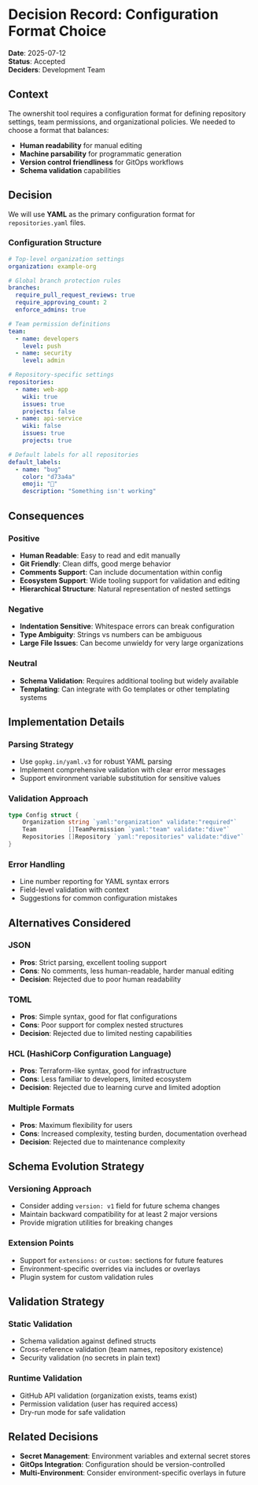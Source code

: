 # Decision Record: Configuration Format Choice

**Date**: 2025-07-12\
**Status**: Accepted\
**Deciders**: Development Team

## Context

The ownershit tool requires a configuration format for defining repository settings, team permissions, and organizational policies. We needed to choose a format that balances:

- **Human readability** for manual editing
- **Machine parsability** for programmatic generation
- **Version control friendliness** for GitOps workflows
- **Schema validation** capabilities

## Decision

We will use **YAML** as the primary configuration format for `repositories.yaml` files.

### Configuration Structure

```yaml
# Top-level organization settings
organization: example-org

# Global branch protection rules
branches:
  require_pull_request_reviews: true
  require_approving_count: 2
  enforce_admins: true

# Team permission definitions
team:
  - name: developers
    level: push
  - name: security
    level: admin

# Repository-specific settings
repositories:
  - name: web-app
    wiki: true
    issues: true
    projects: false
  - name: api-service
    wiki: false
    issues: true
    projects: true

# Default labels for all repositories
default_labels:
  - name: "bug"
    color: "d73a4a"
    emoji: "🐛"
    description: "Something isn't working"
```

## Consequences

### Positive

- **Human Readable**: Easy to read and edit manually
- **Git Friendly**: Clean diffs, good merge behavior
- **Comments Support**: Can include documentation within config
- **Ecosystem Support**: Wide tooling support for validation and editing
- **Hierarchical Structure**: Natural representation of nested settings

### Negative

- **Indentation Sensitive**: Whitespace errors can break configuration
- **Type Ambiguity**: Strings vs numbers can be ambiguous
- **Large File Issues**: Can become unwieldy for very large organizations

### Neutral

- **Schema Validation**: Requires additional tooling but widely available
- **Templating**: Can integrate with Go templates or other templating systems

## Implementation Details

### Parsing Strategy

- Use `gopkg.in/yaml.v3` for robust YAML parsing
- Implement comprehensive validation with clear error messages
- Support environment variable substitution for sensitive values

### Validation Approach

```go
type Config struct {
    Organization string `yaml:"organization" validate:"required"`
    Team         []TeamPermission `yaml:"team" validate:"dive"`
    Repositories []Repository `yaml:"repositories" validate:"dive"`
}
```

### Error Handling

- Line number reporting for YAML syntax errors
- Field-level validation with context
- Suggestions for common configuration mistakes

## Alternatives Considered

### JSON

- **Pros**: Strict parsing, excellent tooling support
- **Cons**: No comments, less human-readable, harder manual editing
- **Decision**: Rejected due to poor human readability

### TOML

- **Pros**: Simple syntax, good for flat configurations
- **Cons**: Poor support for complex nested structures
- **Decision**: Rejected due to limited nesting capabilities

### HCL (HashiCorp Configuration Language)

- **Pros**: Terraform-like syntax, good for infrastructure
- **Cons**: Less familiar to developers, limited ecosystem
- **Decision**: Rejected due to learning curve and limited adoption

### Multiple Formats

- **Pros**: Maximum flexibility for users
- **Cons**: Increased complexity, testing burden, documentation overhead
- **Decision**: Rejected due to maintenance complexity

## Schema Evolution Strategy

### Versioning Approach

- Consider adding `version: v1` field for future schema changes
- Maintain backward compatibility for at least 2 major versions
- Provide migration utilities for breaking changes

### Extension Points

- Support for `extensions:` or `custom:` sections for future features
- Environment-specific overrides via includes or overlays
- Plugin system for custom validation rules

## Validation Strategy

### Static Validation

- Schema validation against defined structs
- Cross-reference validation (team names, repository existence)
- Security validation (no secrets in plain text)

### Runtime Validation

- GitHub API validation (organization exists, teams exist)
- Permission validation (user has required access)
- Dry-run mode for safe validation

## Related Decisions

- **Secret Management**: Environment variables and external secret stores
- **GitOps Integration**: Configuration should be version-controlled
- **Multi-Environment**: Consider environment-specific overlays in future
